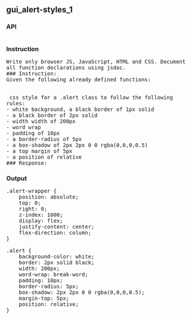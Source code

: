 ## gui_alert-styles_1
### API
<pre style='text-wrap: wrap'></pre>
### Instruction
<pre style='text-wrap: wrap'>Write only browser JS, JavaScript, HTML and CSS. Document all function declarations using jsdoc.
### Instruction:
Given the following already defined functions:
 

 css style for a .alert class to follow the following rules:
- white background, a black border of 1px solid
- a black border of 2px solid
- width width of 200px
- word wrap
- padding of 10px
- a border-radius of 5px
- a box-shadow of 2px 2px 0 0 rgba(0,0,0,0.5)
- a top margin of 5px
- a position of relative 
### Response:
</pre>
### Output
<pre style='text-wrap: wrap'>.alert-wrapper {
    position: absolute;
    top: 0;
    right: 0;
    z-index: 1000;
    display: flex;
    justify-content: center;
    flex-direction: column;
}

.alert {
    background-color: white;
    border: 2px solid black;
    width: 200px;
    word-wrap: break-word;
    padding: 10px;
    border-radius: 5px;
    box-shadow: 2px 2px 0 0 rgba(0,0,0,0.5);
    margin-top: 5px;
    position: relative;
}

</pre>
